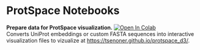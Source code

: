 # ProtSpace Notebooks

**Prepare data for ProtSpace visualization.** [![Open In Colab](https://colab.research.google.com/assets/colab-badge.svg)](https://colab.research.google.com/github/tsenoner/protspace_d3/blob/example/notebook-run/notebooks/ProtSpace_Preparation.ipynb) <br>
Converts UniProt embeddings or custom FASTA sequences into interactive visualization files to vizualize at https://tsenoner.github.io/protspace_d3/.
